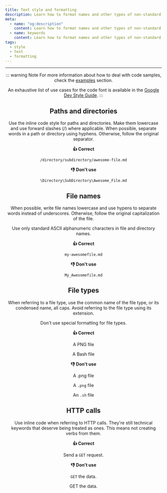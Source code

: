 ```yaml
---
title: Text style and formatting
description: Learn how to format names and other types of non-standard text.
meta:
  - name: "og:description"
    content: Learn how to format names and other types of non-standard text
  - name: keywords
    content: Learn how to format names and other types of non-standard text
tags:
  - style
  - text
  - formatting
---
```


<Header/>

---

::: warning Note
 For more information about how to deal with code samples, check the [examples](./examples-placeholders.md "Link to Code Samples") section.

An exhaustive list of use cases for the code font is available in the [Google Dev Style Guide](https://developers.google.com/style/code-in-text "Link to Google Dev Docs Style Guide").
:::

## Paths and directories

Use the inline code style for paths and directories.
Make them lowercase and use forward slashes (/) where applicable.
When possible, separate words in a path or directory using hyphens.
Otherwise, follow the original separator.

**:thumbsup: Correct**

`/directory/subdirectory/awesome-file.md`

**:thumbsdown: Don't use**

`\Directory\SubDirectory\Awesome_File.md`

## File names

When possible, write file names lowercase and use hypens to separate words instead of underscores.
Otherwise, follow the original capitalization of the file.

Use only standard ASCII alphanumeric characters in file and directory names.

**:thumbsup: Correct**

`my-awesomefile.md`

**:thumbsdown: Don't use**

`My_Awesomefile.md`

## File types

When referring to a file type, use the common name of the file type, or its condensed name, all caps.
Avoid referring to the file type using its extension.

Don't use special formatting for file types.

**:thumbsup: Correct**

A PNG file

A Bash file

**:thumbsdown: Don't use**

A .png file

A `.png` file

An `.sh` file

## HTTP calls

Use inline code when referring to HTTP calls.
They're still technical keywords that deserve being treated as ones.
This means not creating verbs from them.

**:thumbsup: Correct**

Send a `GET` request.

**:thumbsdown: Don't use**

`GET` the data.

GET the data.